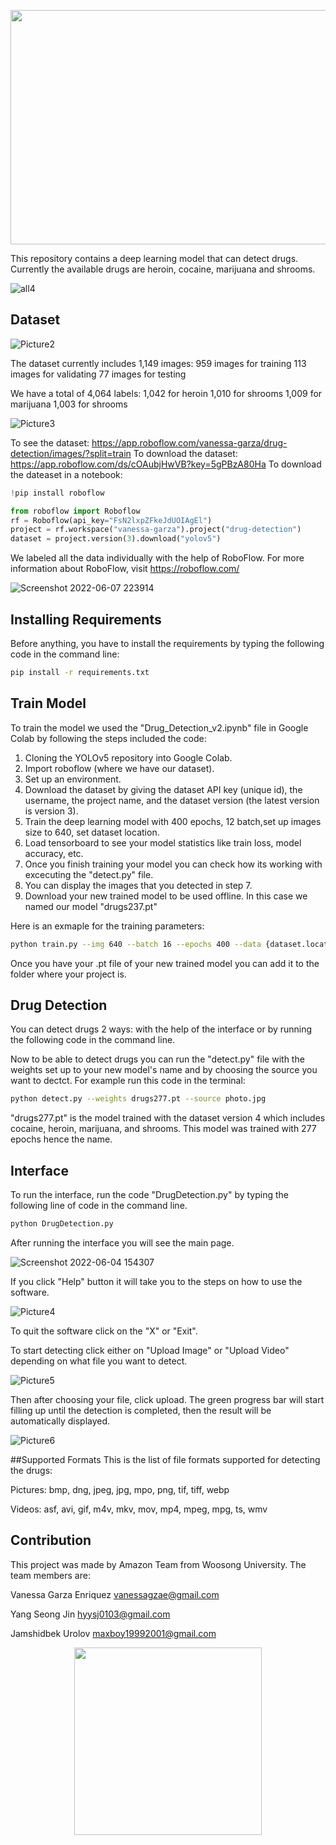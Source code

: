 <p align="center"> <img src="https://user-images.githubusercontent.com/105408877/172390195-f1e83ed3-a905-4bf9-8205-abd5730f077a.png" width="600" height="375"> </p>

This repository contains a deep learning model that can detect drugs. Currently the available drugs are heroin, cocaine, marijuana and shrooms.

![all4](https://user-images.githubusercontent.com/105408877/172393929-b852ac2d-e8ab-4c13-9a7a-8f08facae1b2.jpg)



## Dataset

![Picture2](https://user-images.githubusercontent.com/105408877/172394271-d4237401-26ee-4708-834c-d1808fd2850a.png)


The dataset currently includes 1,149 images:
959 images for training
113 images for validating
77 images for testing

We have a total of 4,064 labels:
1,042 for heroin
1,010 for shrooms
1,009 for marijuana
1,003 for shrooms

![Picture3](https://user-images.githubusercontent.com/105408877/172396142-57308da2-fcc6-45fe-9bd7-20bb1f0a7b45.png)


To see the dataset: https://app.roboflow.com/vanessa-garza/drug-detection/images/?split=train
To download the dataset: https://app.roboflow.com/ds/cOAubjHwVB?key=5gPBzA80Ha
To download the dateaset in a notebook:
```python
!pip install roboflow

from roboflow import Roboflow
rf = Roboflow(api_key="FsN2lxpZFkeJdUOIAgEl")
project = rf.workspace("vanessa-garza").project("drug-detection")
dataset = project.version(3).download("yolov5")
```

We labeled all the data individually with the help of RoboFlow.
For more information about RoboFlow, visit https://roboflow.com/

![Screenshot 2022-06-07 223914](https://user-images.githubusercontent.com/105408877/172394764-d3c5afe3-e28d-4c3e-9da7-02781d91757e.png)

## Installing Requirements

Before anything, you have to install the requirements by typing the following code in the command line:
```bash
pip install -r requirements.txt
```

## Train Model

To train the model we used the "Drug_Detection_v2.ipynb" file in Google Colab by following the steps included the code: 
1. Cloning the YOLOv5 repository into Google Colab.
2. Import roboflow (where we have our dataset).
3. Set up an environment.
4. Download the dataset by giving the dataset API key (unique id), the username, the project name, and the dataset version (the latest version is version 3).
5. Train the deep learning model with 400 epochs, 12 batch,set up images size to 640, set dataset location.
6. Load tensorboard to see your model statistics like train loss, model accuracy, etc.
7. Once you finish training your model you can check how its working with excecuting the "detect.py" file.
8. You can display the images that you detected in step 7.
9. Download your new trained model to be used offline. In this case we named our model "drugs237.pt"

Here is an exmaple for the training parameters:
```bash
python train.py --img 640 --batch 16 --epochs 400 --data {dataset.location}/data.yaml --weights yolov5x.pt --cache
```

Once you have your .pt file of your new trained model you can add it to the folder where your project is.


## Drug Detection

You can detect drugs 2 ways: with the help of the interface or by running the following code in the command line.

Now to be able to detect drugs you can run the "detect.py" file with the weights set up to your new model's name and by choosing the source you want to dectct. For example run this code in the terminal:
```bash
python detect.py --weights drugs277.pt --source photo.jpg
```
"drugs277.pt" is the model trained with the dataset version 4 which includes cocaine, heroin, marijuana, and shrooms. This model was trained with 277 epochs hence the name.

## Interface

To run the interface, run the code "DrugDetection.py" by typing the following line of code in the command line.

```bash
python DrugDetection.py
```
After running the interface you will see the main page.

![Screenshot 2022-06-04 154307](https://user-images.githubusercontent.com/105408877/172398042-c4b3149f-2934-4b04-9b0b-a612eb8437a6.png)

If you click "Help" button it will take you to the steps on how to use the software.

![Picture4](https://user-images.githubusercontent.com/105408877/172398442-7132479b-bf43-45e6-8a61-bd097ccdecd2.png)

To quit the software click on the "X" or "Exit".

To start detecting click either on "Upload Image" or "Upload Video" depending on what file you want to detect.

![Picture5](https://user-images.githubusercontent.com/105408877/172398981-ab5be55d-dc26-43cd-bb35-878a1bad25a2.png)

Then after choosing your file, click upload. The green progress bar will start filling up until the detection is completed, then the result will be automatically displayed.

![Picture6](https://user-images.githubusercontent.com/105408877/172399319-9b71700d-3b60-4da7-83bc-92bc45978043.png)

##Supported Formats
This is the list of file formats supported for detecting the drugs:

Pictures:
bmp, dng, jpeg, jpg, mpo, png, tif, tiff, webp

Videos:
asf, avi, gif, m4v, mkv, mov, mp4, mpeg, mpg, ts, wmv


## Contribution
This project was made by Amazon Team from Woosong University. The team members are:

Vanessa Garza Enriquez
vanessagzae@gmail.com

Yang Seong Jin
hyysj0103@gmail.com

Jamshidbek Urolov
maxboy19992001@gmail.com

<p align="center"> <img src="https://user-images.githubusercontent.com/105408877/168080675-bf8fd5cd-fe1d-4418-a50f-6d6a870dadee.png" width="300" height="300"> </p>
